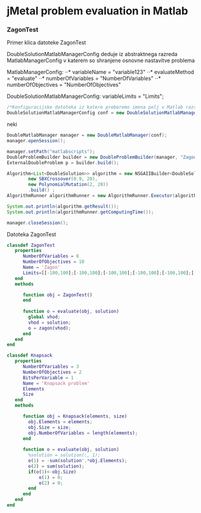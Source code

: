 # jMetal problem evaluation in Matlab

### ZagonTest
Primer klica datoteke ZagonTest



DoubleSolutionMatlabManagerConfig deduje iz abstraktnega razreda MatlabManagerConfig 
v katerem so shranjene osnovne nastavitve problema

MatlabManagerConfig:
⋅⋅* variableName = "variable123"
⋅⋅* evaluateMethod = "evaluate" 
⋅⋅* numberOfVariables = "NumberOfVariables" 
⋅⋅* numberOfObjectives = "NumberOfObjectives"

DoubleSolutionMatlabManagerConfig:
variableLimits = "Limits";

```java
/*Konfiguracijske datoteka iz katere preberemo imena polj v Matlab razredu.*/
DoubleSolutionMatlabManagerConfig conf = new DoubleSolutionMatlabManagerConfig();

```
neki
```java
DoubleMatlabManager manager = new DoubleMatlabManager(conf);
manager.openSession();

manager.setPath("matlabscripts");
DoubleProblemBuilder builder = new DoubleProblemBuilder(manager, "ZagonTest");
ExternalDoubleProblem p = builder.build();

Algorithm<List<DoubleSolution>> algorithm = new NSGAIIBuilder<DoubleSolution>(p,
        new SBXCrossover(0.9, 20),
        new PolynomialMutation(2, 20))
        .build() ;
AlgorithmRunner algorithmRunner = new AlgorithmRunner.Executor(algorithm).execute();

System.out.println(algorithm.getResult());
System.out.println(algorithmRunner.getComputingTime());

manager.closeSession();
```

Datoteka ZagonTest

```matlab
classdef ZagonTest
   properties
      NumberOfVariables = 6
      NumberOfObjectives = 10
      Name = 'Zagon'
      Limits=[[-100,100];[-100,100];[-100,100];[-100,100];[-100,100];[-100,100]];
   end
   methods

      function obj = ZagonTest()
      end
      
      function o = evaluate(obj, solution)
        global vhod;
        vhod = solution;
        o = zagon(vhod);
      end
   end
end
```


```Matlab
classdef Knapsack
   properties
      NumberOfVariables = 3
      NumberOfObjectives = 2
      BitsPerVariable = 1
      Name = 'Knapsack problem'
      Elements
      Size
   end
   methods

      function obj = Knapsack(elements, size)
        obj.Elements = elements;
        obj.Size = size;
        obj.NumberOfVariables = length(elements);
      end
      
      function o = evaluate(obj, solution)
        %solution = solution(:, 1);
        o(1) = -sum(solution'.*obj.Elements);
        o(2) = sum(solution);
        if(o(1)<-obj.Size)
            o(1) = 0;
            o(2) = 0;
        end
      end
   end
end
```
